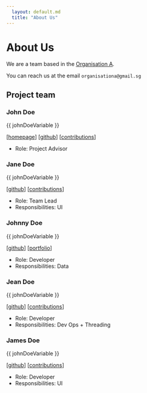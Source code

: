```yaml
---
  layout: default.md
  title: "About Us"
---
```


# About Us

We are a team based in the [Organisation A](#project-team).

You can reach us at the email `organisationa@gmail.sg`

## Project team

### John Doe

{{ johnDoeVariable }}

[[homepage](http://www.comp.nus.edu.sg/~damithch)]
[[github](https://github.com/johndoe)]
[[contributions](team/johndoe.md)]

* Role: Project Advisor

### Jane Doe

{{ johnDoeVariable }}

[[github](http://github.com/johndoe)]
[[contributions](team/johndoe.md)]

* Role: Team Lead
* Responsibilities: UI

### Johnny Doe

{{ johnDoeVariable }}

[[github](http://github.com/johndoe)] [[portfolio](team/johndoe.md)]

* Role: Developer
* Responsibilities: Data

### Jean Doe

{{ johnDoeVariable }}

[[github](http://github.com/johndoe)]
[[contributions](team/johndoe.md)]

* Role: Developer
* Responsibilities: Dev Ops + Threading

### James Doe

{{ johnDoeVariable }}

[[github](http://github.com/johndoe)]
[[contributions](team/johndoe.md)]

* Role: Developer
* Responsibilities: UI

